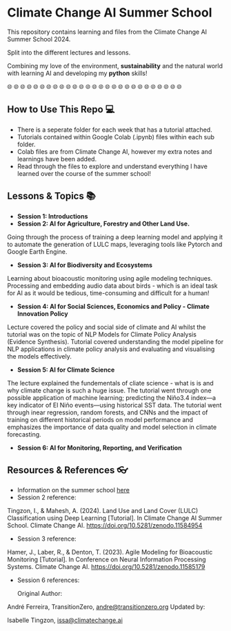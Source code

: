 # Climate Change AI Summer School
This repository contains learning and files from the Climate Change AI Summer School 2024.

Split into the different lectures and lessons.

Combining my love of the environment, __sustainability__ and the natural world with learning AI and developing my __python__ skills!

🌐 🌐 🌐 🌐 🌐 🌐 🌐 🌐 🌐 🌐 🌐 🌐 🌐 🌐 🌐 🌐 🌐 🌐 🌐 🌐 🌐 🌐 🌐 🌐 🌐 🌐 🌐

## How to Use This Repo 💻

* There is a seperate folder for each week that has a tutorial attached.
* Tutorials contained within Google Colab (.ipynb) files within each sub folder.
* Colab files are from Climate Change AI, however my extra notes and learnings have been added.
* Read through the files to explore and understand everything I have learned over the course of the summer school!

## Lessons & Topics 📚

* __Session 1: Introductions__
* __Session 2: AI for Agriculture, Forestry and Other Land Use.__

Going through the process of training a deep learning model and applying it to automate the generation of LULC maps, leveraging tools like Pytorch and Google Earth Engine.

* __Session 3: AI for Biodiversity and Ecosystems__

Learning about bioacoustic monitoring using agile modeling techniques. Processing and embedding audio data about birds - which is an ideal task for AI as it would be tedious, time-consuming and difficult for a human!

* __Session 4: AI for Social Sciences, Economics and Policy - Climate Innovation Policy__

Lecture covered the policy and social side of climate and AI whilst the tutorial was on the topic of NLP Models for Climate Policy Analysis (Evidence Synthesis). Tutorial covered understanding the model pipeline for NLP applications in climate policy analysis and evaluating and visualising the models effectively.

* __Session 5: AI for Climate Science__

The lecture explained the fundementals of cliate science - what is is and why climate change is such a huge issue. The tutorial went through one possible application of machine learning; predicting the Niño3.4 index—a key indicator of El Niño events—using historical SST data. The tutorial went through inear regression, random forests, and CNNs and the impact of training on different historical periods on model performance and emphasizes the importance of data quality and model selection in climate forecasting.


* __Session 6: AI for Monitoring, Reporting, and Verification__




## Resources & References 👓

* Information on the summer school [here](https://www.climatechange.ai/events/summer_school2024)
* Session 2 reference:
  
Tingzon, I., & Mahesh, A. (2024). Land Use and Land Cover (LULC) Classification using Deep Learning [Tutorial]. In Climate Change AI Summer School. Climate Change AI. https://doi.org/10.5281/zenodo.11584954

* Session 3 reference:

Hamer, J., Laber, R., & Denton, T. (2023). Agile Modeling for Bioacoustic Monitoring [Tutorial]. In Conference on Neural Information Processing Systems. Climate Change AI. https://doi.org/10.5281/zenodo.11585179

* Session 6 references:

  Original Author:

André Ferreira, TransitionZero, andre@transitionzero.org
Updated by:

Isabelle Tingzon, issa@climatechange.ai



